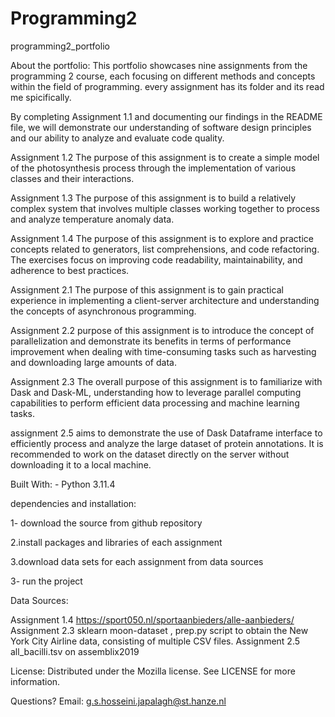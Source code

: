 # Programming2

programming2_portfolio

About the portfolio: This portfolio showcases nine assignments from the programming 2 course, each focusing on different methods and concepts within the field of programming.
every assignment has its folder and its read me spicifically.

By completing Assignment 1.1 and documenting our findings in the README file, we will demonstrate our understanding of software design principles and our ability to analyze and evaluate code quality.  

 Assignment 1.2 The purpose of this assignment is to create a simple model of the photosynthesis process through the implementation of various classes and their interactions. 

 Assignment 1.3 The purpose of this assignment is to build a relatively complex system that involves multiple classes working together to process and analyze temperature anomaly data.
 
 Assignment 1.4 The purpose of this assignment is to explore and practice concepts related to generators, list comprehensions, and code refactoring. The exercises focus on improving code readability, maintainability, and adherence to best practices.

 Assignment 2.1 The purpose of this assignment is to gain practical experience in implementing a client-server architecture and understanding the concepts of asynchronous programming.

Assignment 2.2 purpose of this assignment is to introduce the concept of parallelization and demonstrate its benefits in terms of performance improvement when dealing with time-consuming tasks such as harvesting and downloading large amounts of data.

Assignment 2.3 The overall purpose of this assignment is to familiarize  with Dask and Dask-ML, understanding how to leverage parallel computing capabilities to perform efficient data processing and machine learning tasks.

assignment 2.5 aims to demonstrate the use of Dask Dataframe interface to efficiently process and analyze the large dataset of protein annotations. It is recommended to work on the dataset directly on the server without downloading it to a local machine. 

Built With: - Python 3.11.4

dependencies and installation:

1- download the source from github repository

2.install packages and libraries of each assignment

3.download data sets for each assignment from data sources

3- run the project

Data Sources:

Assignment 1.4  https://sport050.nl/sportaanbieders/alle-aanbieders/
Assignment 2.3   sklearn moon-dataset ,  prep.py script to obtain the New York City Airline data, consisting of multiple CSV files.
Assignment 2.5 all_bacilli.tsv on assemblix2019

License: Distributed under the Mozilla license. See LICENSE for more information.

Questions? Email: g.s.hosseini.japalagh@st.hanze.nl
